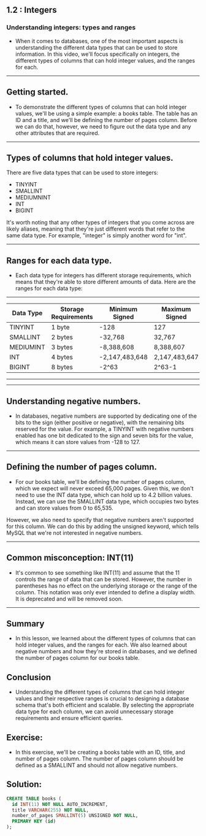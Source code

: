 ## 1.2 : Integers

### Understanding integers: types and ranges

- When it comes to databases, one of the most important aspects is understanding the different data types that can be used to store information. In this video, we'll focus specifically on integers, the different types of columns that can hold integer values, and the ranges for each.

-----
## Getting started.

- To demonstrate the different types of columns that can hold integer values, we'll be using a simple example: a books table. The table has an ID and a title, and we'll be defining the number of pages column. Before we can do that, however, we need to figure out the data type and any other attributes that are required. 

-----
## Types of columns that hold integer values.
  There are five data types that can be used to store integers: 

* TINYINT
* SMALLINT
* MEDIUMNINT
* INT
* BIGINT

It's worth noting that any other types of integers that you come across are likely aliases, meaning that they're just different words that refer to the same data type. For example, "integer" is simply another word for "int".

-----
## Ranges for each data type.

- Each data type for integers has different storage requirements, which means that they're able to store different amounts of data. Here are the ranges for each data type:

------------------------------------------------------------------------------------------------------------
| Data Type | Storage Requirements | Minimum Signed | Maximum Signed | Minimum Unsigned | Maximum Unsigned |
|-----------|----------------------|----------------|----------------|------------------|------------------|
| TINYINT   | 1 byte               | -128           | 127            | 0                | 255              |
| SMALLINT  | 2 bytes              | -32,768        | 32,767         | 0                | 65,535           |
| MEDIUMINT | 3 bytes              | -8,388,608     | 8,388,607      | 0                | 16,777,215       |
| INT       | 4 bytes              | -2,147,483,648 | 2,147,483,647  | 0                | 4,294,967,295    |
| BIGINT    | 8 bytes              | -2^63          | 2^63-1         | 0                | 2^64-1           |
------------------------------------------------------------------------------------------------------------

-----
## Understanding negative numbers.

- In databases, negative numbers are supported by dedicating one of the bits to the sign (either positive or negative), with the remaining bits reserved for the value. For example, a TINYINT with negative numbers enabled has one bit dedicated to the sign and seven bits for the value, which means it can store values from -128 to 127.

-----
## Defining the number of pages column.

- For our books table, we'll be defining the number of pages column, which we expect will never exceed 65,000 pages. Given this, we don't need to use the INT data type, which can hold up to 4.2 billion values. Instead, we can use the SMALLINT data type, which occupies two bytes and can store values from 0 to 65,535.

However, we also need to specify that negative numbers aren't supported for this column. We can do this by adding the unsigned keyword, which tells MySQL that we're not interested in negative numbers.

-----
## Common misconception: INT(11)

- It's common to see something like INT(11) and assume that the 11 controls the range of data that can be stored. However, the number in parentheses has no effect on the underlying storage or the range of the column. This notation was only ever intended to define a display width. It is deprecated and will be removed soon.

-----

## Summary

- In this lesson, we learned about the different types of columns that can hold integer values, and the ranges for each. We also learned about negative numbers and how they're stored in databases, and we defined the number of pages column for our books table.


## Conclusion
 
- Understanding the different types of columns that can hold integer values and their respective ranges is crucial to designing a database schema that's both efficient and scalable. By selecting the appropriate data type for each column, we can avoid unnecessary storage requirements and ensure efficient queries.


## Exercise: 
- In this exercise, we'll be creating a books table with an ID, title, and number of pages column. The number of pages column should be defined as a SMALLINT and should not allow negative numbers.

## Solution:


```sql
CREATE TABLE books (
  id INT(11) NOT NULL AUTO_INCREMENT,
  title VARCHAR(255) NOT NULL,
  number_of_pages SMALLINT(5) UNSIGNED NOT NULL,
  PRIMARY KEY (id)
);
```















